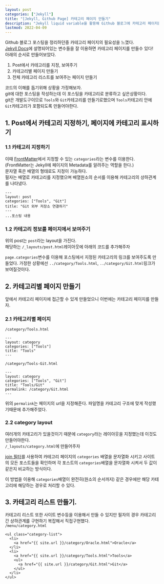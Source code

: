```yaml
---
layout: post
categories: ["Jekyll"]
title: "[Jekyll, Github Page] 카테고리 페이지 만들기"
description: "Jekyll liquid variable을 활용해 Github 블로그에 카테고리 페이지를 추가하는 방법."
lastmod: 2022-04-09
---
```

Github 블로그 포스팅을 정리하던중 카테고리 페이지의 필요성을 느꼈다.  
[Jekyll Docs](https://jekyllrb.com/docs/variables/)에 설명되어있는 변수들을 잘 이용하면 카테고리 페이지를 만들수 있다!  
아래의 순서로 만들어보았다.  

1. Post에서 카테고리를 지정, 보여주기
2. 카테고리별 페이지 만들기
3. 전체 카테고리 리스트를 보여주는 페이지 만들기  
  
코드의 이해를 돕기위해 상황을 가정해보자.  
git에 대한 포스팅을 작성하는데 이 포스팅을 카테고리로 분류하고 싶은상황이다.  
git은 개발도구이므로 `Tools`와 `Git`카테고리를 만들기로했으며 `Tools`카테고리 안에 `Git`카테고리가 포함되도록 만들어야한다.  

## 1. Post에서 카테고리 지정하기, 페이지에 카테고리 표시하기
### 1.1 카테고리 지정하기
이때 [FrontMatter](https://jekyllrb.com/docs/front-matter/)에서 지정할 수 있는 `categories`라는 변수를 이용한다. 
(FrontMatter는 Jekyll에 페이지의 Metadata를 알려주는 역할을 한다.)  
문자열 혹은 배열의 형태로도 지정이 가능하다.  
필자는 배열로 카테고리를 지정했으며 배열원소의 순서를 이용해 카테고리의 상하관계를 나타냈다.  
```liquid
---
layout: post
categories: ["Tools", "Git"]
title: "Git 외부 저장소 연결하기"
---
...포스팅 내용
```  
### 1.2 카테고리 정보를 페이지에서 보여주기
위의 post는 `post`라는 layout을 가진다.  
해당하는 `/_layouts/post.html`레이아웃에 아래의 코드를 추가해주자

<script src="https://gist.github.com/rst0070/15465a3c2e79bde88a80139f36574596.js"></script>

`page.categories`변수를 이용해 포스팅에서 지정된 카테고리의 링크를 보여주도록 만들었다. 
가정한 상황에선 `../category/Tools.html`, `../category/Git.html`링크가 보여질것이다. 

## 2. 카테고리별 페이지 만들기
앞에서 카테고리 페이지에 접근할 수 있게 만들었으니 이번에는 카테고리 페이지를 만들자. 
### 2.1 카테고리별 페이지
`/category/Tools.html`  
```
---
layout: category
categories: ["Tools"]
title: "Tools"
---
```
`/category/Tools-Git.html`  
```
---
layout: category
categories: ["Tools", "Git"]
title: "Tools/Git"
permalink: /category/Git.html
---
```
위의 `permalink`는 페이지의 url을 지정해준다. 파일명을 카테고리 구조에 맞게 작성했기때문에 추가해주었다.  

### 2.2 category layout
여러개의 카테고리가 있을것이기 때문에 `category`라는 레이아웃을 지정했는데 이것도 만들어야한다.  
`/_layouts/category.html`에 만들어주자

<script src="https://gist.github.com/rst0070/3cefb95fd4f5c0e8ceef1668884af726.js"></script>

[join 필터](https://selosele.github.io/liquid/filters/join/)를 사용하여 카테고리 페이지의 `categories` 배열을 문자열화 시키고
사이트의 모든 포스트들을 확인하며 각 포스트의 `categories`배열을 문자열화 시켜서 두 값이 같은지 비교하는 방식이다.  

이 방법을 이용해 `categories`배열이 완전히(원소의 순서까지) 같은 경우에만 해당 카테고리에 해당하는 경우로 처리할 수 있다.   

## 3. 카테고리 리스트 만들기.
카테고리 리스트 또한 사이트 변수등을 이용해서 만들 수 있지만 
필자의 경우 카테고리간 상하관계를 구현하기 복잡해서 직접구현했다.  
`/menu/category.html`  
```
<ul class="category-list">
  <li>
    <a href="{{ site.url }}/category/Oracle.html">Oracle</a>
  </li>
  <li>
    <a href="{{ site.url }}/category/Tools.html">Tools</a>
    <ul>
      <a href="{{ site.url }}/category/Git.html">Git</a>
    </ul>
  </li>
</ul>
```